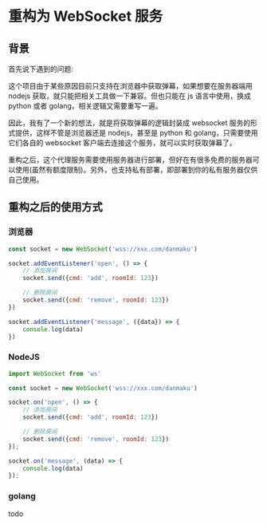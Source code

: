 # 重构为 WebSocket 服务

## 背景

首先说下遇到的问题:

这个项目由于某些原因目前只支持在浏览器中获取弹幕，如果想要在服务器端用 nodejs 获取，就只能把相关工具做一下兼容。但也只能在 js 语言中使用，换成 python 或者 golang，相关逻辑又需要重写一遍。

因此，我有了一个新的想法，就是将获取弹幕的逻辑封装成 websocket 服务的形式提供，这样不管是浏览器还是 nodejs，甚至是 python 和 golang，只需要使用它们各自的 websocket
客户端去连接这个服务，就可以实时获取弹幕了。

重构之后，这个代理服务需要使用服务器进行部署，但好在有很多免费的服务器可以使用(虽然有额度限制)。另外，也支持私有部署，即部署到你的私有服务器仅供自己使用。

## 重构之后的使用方式

### 浏览器

```js
const socket = new WebSocket('wss://xxx.com/danmaku')

socket.addEventListener('open', () => {
    // 添加房间
    socket.send({cmd: 'add', roomId: 123})

    // 删除房间
    socket.send({cmd: 'remove', roomId: 123})
})

socket.addEventListener('message', ({data}) => {
    console.log(data)
})
```

### NodeJS

```js
import WebSocket from 'ws'

const socket = new WebSocket('wss://xxx.com/danmaku')

socket.on('open', () => {
    // 添加房间
    socket.send({cmd: 'add', roomId: 123})

    // 删除房间
    socket.send({cmd: 'remove', roomId: 123})
});

socket.on('message', (data) => {
    console.log(data)
});
```

### golang

todo
